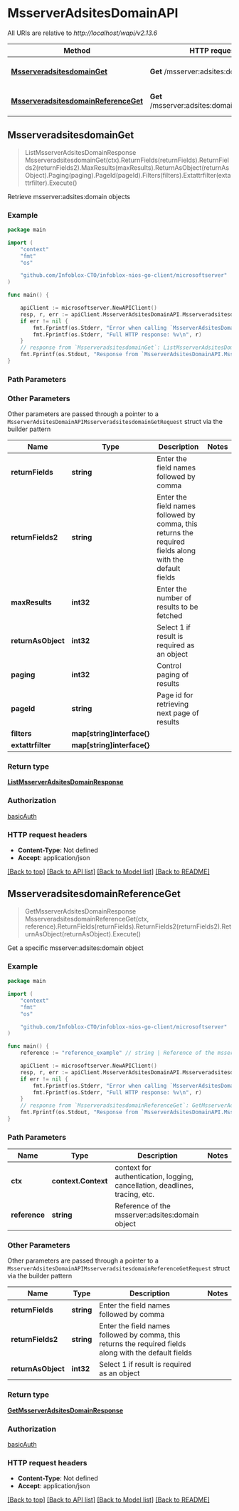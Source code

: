 # MsserverAdsitesDomainAPI

All URIs are relative to *http://localhost/wapi/v2.13.6*

Method | HTTP request | Description
------------- | ------------- | -------------
[**MsserveradsitesdomainGet**](MsserverAdsitesDomainAPI.md#MsserveradsitesdomainGet) | **Get** /msserver:adsites:domain | Retrieve msserver:adsites:domain objects
[**MsserveradsitesdomainReferenceGet**](MsserverAdsitesDomainAPI.md#MsserveradsitesdomainReferenceGet) | **Get** /msserver:adsites:domain/{reference} | Get a specific msserver:adsites:domain object



## MsserveradsitesdomainGet

> ListMsserverAdsitesDomainResponse MsserveradsitesdomainGet(ctx).ReturnFields(returnFields).ReturnFields2(returnFields2).MaxResults(maxResults).ReturnAsObject(returnAsObject).Paging(paging).PageId(pageId).Filters(filters).Extattrfilter(extattrfilter).Execute()

Retrieve msserver:adsites:domain objects



### Example

```go
package main

import (
	"context"
	"fmt"
	"os"

	"github.com/Infoblox-CTO/infoblox-nios-go-client/microsoftserver"
)

func main() {

	apiClient := microsoftserver.NewAPIClient()
	resp, r, err := apiClient.MsserverAdsitesDomainAPI.MsserveradsitesdomainGet(context.Background()).Execute()
	if err != nil {
		fmt.Fprintf(os.Stderr, "Error when calling `MsserverAdsitesDomainAPI.MsserveradsitesdomainGet``: %v\n", err)
		fmt.Fprintf(os.Stderr, "Full HTTP response: %v\n", r)
	}
	// response from `MsserveradsitesdomainGet`: ListMsserverAdsitesDomainResponse
	fmt.Fprintf(os.Stdout, "Response from `MsserverAdsitesDomainAPI.MsserveradsitesdomainGet`: %v\n", resp)
}
```

### Path Parameters



### Other Parameters

Other parameters are passed through a pointer to a `MsserverAdsitesDomainAPIMsserveradsitesdomainGetRequest` struct via the builder pattern


Name | Type | Description  | Notes
------------- | ------------- | ------------- | -------------
**returnFields** | **string** | Enter the field names followed by comma | 
**returnFields2** | **string** | Enter the field names followed by comma, this returns the required fields along with the default fields | 
**maxResults** | **int32** | Enter the number of results to be fetched | 
**returnAsObject** | **int32** | Select 1 if result is required as an object | 
**paging** | **int32** | Control paging of results | 
**pageId** | **string** | Page id for retrieving next page of results | 
**filters** | **map[string]interface{}** |  | 
**extattrfilter** | **map[string]interface{}** |  | 

### Return type

[**ListMsserverAdsitesDomainResponse**](ListMsserverAdsitesDomainResponse.md)

### Authorization

[basicAuth](../README.md#basicAuth)

### HTTP request headers

- **Content-Type**: Not defined
- **Accept**: application/json

[[Back to top]](#) [[Back to API list]](../README.md#documentation-for-api-endpoints)
[[Back to Model list]](../README.md#documentation-for-models)
[[Back to README]](../README.md)


## MsserveradsitesdomainReferenceGet

> GetMsserverAdsitesDomainResponse MsserveradsitesdomainReferenceGet(ctx, reference).ReturnFields(returnFields).ReturnFields2(returnFields2).ReturnAsObject(returnAsObject).Execute()

Get a specific msserver:adsites:domain object



### Example

```go
package main

import (
	"context"
	"fmt"
	"os"

	"github.com/Infoblox-CTO/infoblox-nios-go-client/microsoftserver"
)

func main() {
	reference := "reference_example" // string | Reference of the msserver:adsites:domain object

	apiClient := microsoftserver.NewAPIClient()
	resp, r, err := apiClient.MsserverAdsitesDomainAPI.MsserveradsitesdomainReferenceGet(context.Background(), reference).Execute()
	if err != nil {
		fmt.Fprintf(os.Stderr, "Error when calling `MsserverAdsitesDomainAPI.MsserveradsitesdomainReferenceGet``: %v\n", err)
		fmt.Fprintf(os.Stderr, "Full HTTP response: %v\n", r)
	}
	// response from `MsserveradsitesdomainReferenceGet`: GetMsserverAdsitesDomainResponse
	fmt.Fprintf(os.Stdout, "Response from `MsserverAdsitesDomainAPI.MsserveradsitesdomainReferenceGet`: %v\n", resp)
}
```

### Path Parameters


Name | Type | Description  | Notes
------------- | ------------- | ------------- | -------------
**ctx** | **context.Context** | context for authentication, logging, cancellation, deadlines, tracing, etc.
**reference** | **string** | Reference of the msserver:adsites:domain object | 

### Other Parameters

Other parameters are passed through a pointer to a `MsserverAdsitesDomainAPIMsserveradsitesdomainReferenceGetRequest` struct via the builder pattern


Name | Type | Description  | Notes
------------- | ------------- | ------------- | -------------
**returnFields** | **string** | Enter the field names followed by comma | 
**returnFields2** | **string** | Enter the field names followed by comma, this returns the required fields along with the default fields | 
**returnAsObject** | **int32** | Select 1 if result is required as an object | 

### Return type

[**GetMsserverAdsitesDomainResponse**](GetMsserverAdsitesDomainResponse.md)

### Authorization

[basicAuth](../README.md#basicAuth)

### HTTP request headers

- **Content-Type**: Not defined
- **Accept**: application/json

[[Back to top]](#) [[Back to API list]](../README.md#documentation-for-api-endpoints)
[[Back to Model list]](../README.md#documentation-for-models)
[[Back to README]](../README.md)

